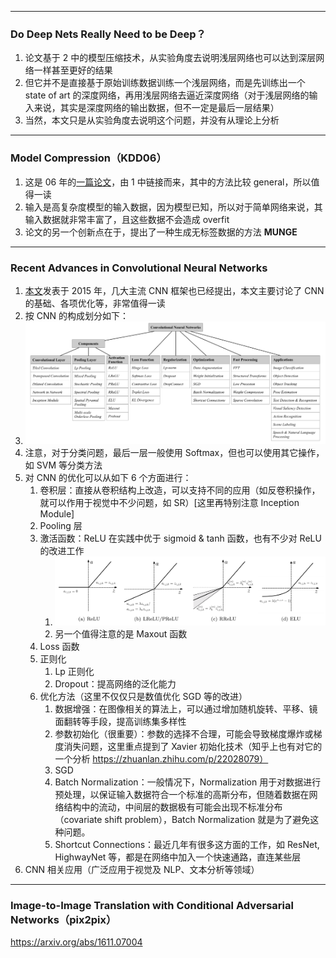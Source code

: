 
* * *

### Do Deep Nets Really Need to be Deep？

1. 论文基于 2 中的模型压缩技术，从实验角度去说明浅层网络也可以达到深层网络一样甚至更好的结果
2. 但它并不是直接基于原始训练数据训练一个浅层网络，而是先训练出一个 state of art 的深度网络，再用浅层网络去逼近深度网络（对于浅层网络的输入来说，其实是深度网络的输出数据，但不一定是最后一层结果）
3. 当然，本文只是从实验角度去说明这个问题，并没有从理论上分析

* * *

### Model Compression（KDD06）

1. 这是 06 年的[一篇论文](https://www.cs.cornell.edu/~caruana/compression.kdd06.pdf)，由 1 中链接而来，其中的方法比较 general，所以值得一读
2. 输入是高复杂度模型的输入数据，因为模型已知，所以对于简单网络来说，其输入数据就非常丰富了，且这些数据不会造成 overfit
3. 论文的另一个创新点在于，提出了一种生成无标签数据的方法 **MUNGE**

* * *

### Recent Advances in Convolutional Neural Networks  

1. [本文](https://arxiv.org/abs/1512.07108)发表于 2015 年，几大主流 CNN 框架也已经提出，本文主要讨论了 CNN 的基础、各项优化等，非常值得一读
2. 按 CNN 的构成划分如下：
3. ![](imgs/cnn_components.jpg)
4. 注意，对于分类问题，最后一层一般使用 Softmax，但也可以使用其它操作，如 SVM 等分类方法
5. 对 CNN 的优化可以从如下 6 个方面进行：
    1. 卷积层：直接从卷积结构上改造，可以支持不同的应用（如反卷积操作，就可以作用于视觉中不少问题，如 SR）[这里再特别注意 Inception Module]
    2. Pooling 层
    3. 激活函数：ReLU 在实践中优于 sigmoid & tanh 函数，也有不少对 ReLU 的改进工作
        1. ![](imgs/relu_varients.jpg)
        2. 另一个值得注意的是 Maxout 函数
    4. Loss 函数
    5. 正则化
        1. Lp 正则化
        2. Dropout：提高网络的泛化能力
    6. 优化方法（这里不仅仅只是数值优化 SGD 等的改进）
        1. 数据增强：在图像相关的算法上，可以通过增加随机旋转、平移、镜面翻转等手段，提高训练集多样性
        2. 参数初始化（很重要）：参数的选择不合理，可能会导致梯度爆炸或梯度消失问题，这里重点提到了 Xavier 初始化技术（知乎上也有对它的一个分析 https://zhuanlan.zhihu.com/p/22028079）
        3. SGD
        4. Batch Normalization：一般情况下，Normalization 用于对数据进行预处理，以保证输入数据符合一个标准的高斯分布，但随着数据在网络结构中的流动，中间层的数据极有可能会出现不标准分布（covariate shift problem），Batch Normalization 就是为了避免这种问题。
        5. Shortcut Connections：最近几年有很多这方面的工作，如 ResNet, HighwayNet 等，都是在网络中加入一个快速通路，直连某些层
6. CNN 相关应用（广泛应用于视觉及 NLP、文本分析等领域）

* * * 

### Image-to-Image Translation with Conditional Adversarial Networks（pix2pix）

<https://arxiv.org/abs/1611.07004>
